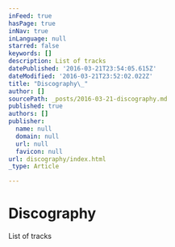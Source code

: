 ```yaml
---
inFeed: true
hasPage: true
inNav: true
inLanguage: null
starred: false
keywords: []
description: List of tracks
datePublished: '2016-03-21T23:54:05.615Z'
dateModified: '2016-03-21T23:52:02.022Z'
title: "Discography\_"
author: []
sourcePath: _posts/2016-03-21-discography.md
published: true
authors: []
publisher:
  name: null
  domain: null
  url: null
  favicon: null
url: discography/index.html
_type: Article

---
```

# Discography 

List of tracks